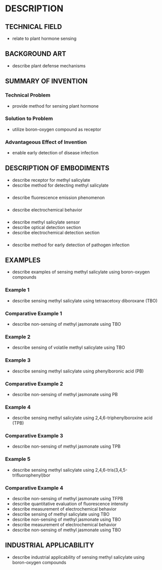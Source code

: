 # DESCRIPTION

## TECHNICAL FIELD

- relate to plant hormone sensing

## BACKGROUND ART

- describe plant defense mechanisms

## SUMMARY OF INVENTION

### Technical Problem

- provide method for sensing plant hormone

### Solution to Problem

- utilize boron-oxygen compound as receptor

### Advantageous Effect of Invention

- enable early detection of disease infection

## DESCRIPTION OF EMBODIMENTS

- describe receptor for methyl salicylate
- describe method for detecting methyl salicylate

### <Fluorescence Emission Phenomenon>

- describe fluorescence emission phenomenon

### <Electrochemical Behavior>

- describe electrochemical behavior

### <Methyl Salicylate Sensor>

- describe methyl salicylate sensor
- describe optical detection section
- describe electrochemical detection section

### <Method for Early Detection of Pathogen Infection in Crop>

- describe method for early detection of pathogen infection

## EXAMPLES

- describe examples of sensing methyl salicylate using boron-oxygen compounds

### Example 1

- describe sensing methyl salicylate using tetraacetoxy diboroxane (TBO)

### Comparative Example 1

- describe non-sensing of methyl jasmonate using TBO

### Example 2

- describe sensing of volatile methyl salicylate using TBO

### Example 3

- describe sensing methyl salicylate using phenylboronic acid (PB)

### Comparative Example 2

- describe non-sensing of methyl jasmonate using PB

### Example 4

- describe sensing methyl salicylate using 2,4,6-triphenylboroxine acid (TPB)

### Comparative Example 3

- describe non-sensing of methyl jasmonate using TPB

### Example 5

- describe sensing methyl salicylate using 2,4,6-tris(3,4,5-trifluorophenyl)bor

### Comparative Example 4

- describe non-sensing of methyl jasmonate using TFPB
- describe quantitative evaluation of fluorescence intensity
- describe measurement of electrochemical behavior
- describe sensing of methyl salicylate using TBO
- describe non-sensing of methyl jasmonate using TBO
- describe measurement of electrochemical behavior
- describe non-sensing of methyl jasmonate using TBO

## INDUSTRIAL APPLICABILITY

- describe industrial applicability of sensing methyl salicylate using boron-oxygen compounds

